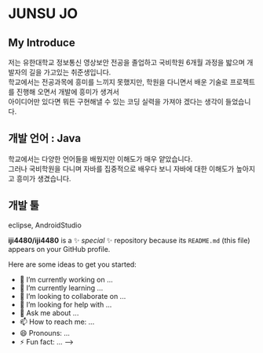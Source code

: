 # JUNSU JO

## My Introduce
저는 유한대학교 정보통신 영상보안 전공을 졸업하고 국비학원 6개월 과정을 밟으며 개발자의 길을 가고있는 취준생입니다.<br>
학교에서는 전공과목에 흥미를 느끼지 못했지만, 학원을 다니면서 배운 기술로 프로젝트를 진행해 오면서 개발에 흥미가 생겨서<br>
아이디어만 있다면 뭐든 구현해낼 수 있는 코딩 실력을 가져야 겠다는 생각이 들었습니다.
<!-- 구분선 -->
## 개발 언어 : Java
학교에서는 다양한 언어들을 배웠지만 이해도가 매우 얕았습니다.<br>
그러나 국비학원을 다니며 자바를 집중적으로 배우다 보니 자바에 대한 이해도가 높아지고 흥미가 생겼습니다.

## 개발 툴
eclipse, AndroidStudio


**iji4480/iji4480** is a ✨ _special_ ✨ repository because its `README.md` (this file) appears on your GitHub profile.

Here are some ideas to get you started:

- 🔭 I’m currently working on ...
- 🌱 I’m currently learning ...
- 👯 I’m looking to collaborate on ...
- 🤔 I’m looking for help with ...
- 💬 Ask me about ...
- 📫 How to reach me: ...
- 😄 Pronouns: ...
- ⚡ Fun fact: ...
-->

